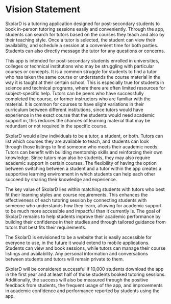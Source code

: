#  Vision Statement

SkolarD is a tutoring application designed for post-secondary students to book in-person tutoring sessions easily and conveniently. Through the app, students can search for tutors based on the courses they teach and also by their teaching style. Once a tutor is selected, the student can view their availability, and schedule a session at a convenient time for both parties. Students can also directly message the tutor for any questions or concerns.

This app is intended for post-secondary students enrolled in universities, colleges or technical institutions who may be struggling with particular courses or concepts. It is a common struggle for students to find a tutor who has taken the same course or understands the course material in the way it is taught at their certain school. This is especially true for students in science and technical programs, where there are often limited resources for subject-specific help. Tutors can be peers who have successfully completed the course, or former instructors who are familiar with the material. It is common for courses to have slight variations in their curriculum between different institutions, since tutors would have experience in the exact course that the students would need academic support in, this reduces the chances of learning material that may be redundant or not required in the specific course. 

SkolarD would allow individuals to be a tutor, a student, or both. Tutors can list which courses they are available to teach, and students can look through those listings to find someone who meets their academic needs. Tutors can benefit with building mentorship skills and reinforcing their own knowledge. Since tutors may also be students, they may also require academic support in certain courses. The flexibility of having the option between switching between a student and a tutor within the app creates a supportive learning environment in which students can help each other succeed by sharing their knowledge and experience. 

The key value of SkolarD lies within matching students with tutors who best fit their learning styles and course requirements. This enhances the effectiveness of each tutoring session by connecting students with someone who understands how they learn, allowing for academic support to be much more accessible and impactful than it currently is. The goal of SkolarD remains to help students improve their academic performance by building their confidence in their studies and through tailored guidance from tutors that best fits their requirements. ​​

The SkolarD is envisioned to be a website that is easily accessible for everyone to use, in the future it would extend to mobile applications. Students can view and book sessions, while tutors can manage their course listings and availability. Any personal information and conversations between students and tutors will remain private to them.

SkolarD will be considered successful if 10,000 students download the app in the first year and at least half of those students booked tutoring sessions. Additionally, the success will also be measured through the positive feedback from students, the frequent usage of the app, and improvements in academic confidence and performance reported by students using the app.
